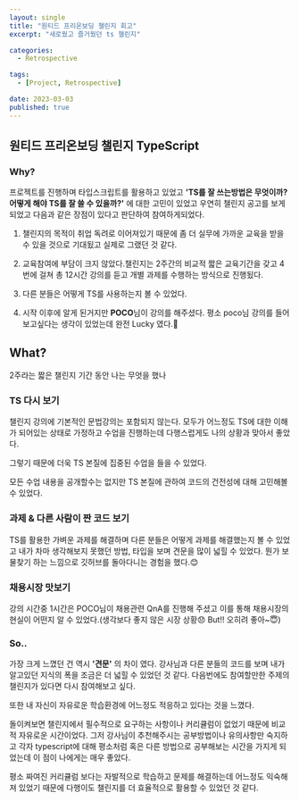 ```yaml
---
layout: single
title: "원티드 프리온보딩 챌린지 회고"
excerpt: "새로웠고 즐거웠던 ts 챌린지"

categories:
  - Retrospective

tags:
  - [Project, Retrospective]

date: 2023-03-03
published: true
---
```


## 원티드 프리온보딩 챌린지 TypeScript

### Why?

프로젝트를 진행하며 타입스크립트를 활용하고 있었고 **'TS를 잘 쓰는방법은 무엇이까? 어떻게 해야 TS를 잘 쓸 수 있을까?'** 에 대한 고민이 있었고 우연히 챌린지 공고를 보게 되었고 다음과 같은 장점이 있다고 판단하여 참여하게되었다.

1. 챌린지의 목적이 취업 독려로 이어져있기 때문에 좀 더 실무에 가까운 교육을 받을 수 있을 것으로 기대됬고 실제로 그랬던 것 같다.

2. 교육참여에 부담이 크지 않았다.챌린지는 2주간의 비교적 짧은 교육기간을 갖고 4번에 걸쳐 총 12시간 강의를 듣고 개별 과제를 수행하는 방식으로 진행됬다.

3. 다른 분들은 어떻게 TS를 사용하는지 볼 수 있었다.

4. 시작 이후에 알게 된거지만 **POCO**님이 강의를 해주셨다. 평소 poco님 강의를 들어보고싶다는 생각이 있었는데 완전 Lucky 였다.🤗

## What?

2주라는 짧은 챌린지 기간 동안 나는 무엇을 했나

### TS 다시 보기

챌린지 강의에 기본적인 문법강의는 포함되지 않는다. 모두가 어느정도 TS에 대한 이해가 되어있는 상태로 가정하고 수업을 진행하는데 다행스럽게도 나의 상황과 맞아서 좋았다.

그렇기 때문에 더욱 TS 본질에 집중된 수업을 들을 수 있었다.

모든 수업 내용을 공개할수는 없지만 TS 본질에 관하여 코드의 건전성에 대해 고민해볼 수 있었다.

### 과제 & 다른 사람이 짠 코드 보기

TS를 활용한 가벼운 과제를 해결하며 다른 분들은 어떻게 과제를 해결했는지 볼 수 있었고 내가 차마 생각해보지 못했던 방법, 타입을 보며 견문을 많이 넓힐 수 있었다. 뭔가 보물찾기 하는 느낌으로 깃허브를 돌아다니는 경험을 했다.😊

### 채용시장 맛보기

강의 시간중 1시간은 POCO님이 채용관련 QnA를 진행해 주셨고 이를 통해 채용시장의 현실이 어떤지 알 수 있었다.(생각보다 좋지 않은 시장 상황😞 But!! 오히려 좋아~😇)

### So..

가장 크게 느꼈던 건 역시 **'견문'** 의 차이 였다.
강사님과 다른 분들의 코드를 보며 내가 알고있던 지식의 폭을 조금은 더 넓힐 수 있었던 것 같다. 다음번에도 참여할만한 주제의 챌린지가 있다면 다시 참여해보고 싶다.

또한 내 자신이 자유로운 학습환경에 어느정도 적응하고 있다는 것을 느꼈다.

돌이켜보면 챌린지에서 필수적으로 요구하는 사항이나 커리큘럼이 없었기 때문에 비교적 자유로운 시간이었다. 그저 강사님이 추천해주시는 공부방법이나 유의사항만 숙지하고 각자 typescript에 대해 평소처럼 혹은 다른 방법으로 공부해보는 시간을 가지게 되었는데 이 점이 나에게는 매우 좋았다.

평소 짜여진 커리큘럼 보다는 자발적으로 학습하고 문제를 해결하는데 어느정도 익숙해져 있었기 때문에 다행이도 챌린지를 더 효율적으로 활용할 수 있었던 것 같다.
